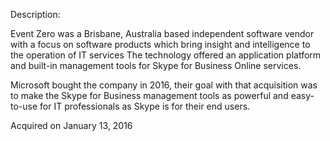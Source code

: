 Description:

Event Zero was a Brisbane, Australia based independent software vendor with a focus on software products which bring insight and intelligence to the operation of IT services The technology offered an application platform and built-in management tools for Skype for Business Online services.

Microsoft bought the company in 2016, their goal with that acquisition was to make the Skype for Business management tools as powerful and easy-to-use for IT professionals as Skype is for their end users.

Acquired on January 13, 2016